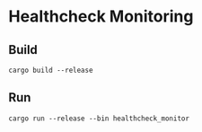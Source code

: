 # Healthcheck Monitoring

## Build
```
cargo build --release
```

## Run
```
cargo run --release --bin healthcheck_monitor
```
